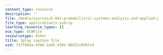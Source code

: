 ```yaml
---
content_type: resource
description: ''
file: /media/courses/6-041-probabilistic-systems-analysis-and-applied-probability-fall-2010/f1ff8dda45b81ed5d30108d31c0567cd_rYefUsYuEp0.srt
file_type: application/x-subrip
learning_resource_types: []
ocw_type: OCWFile
resourcetype: Other
title: 3play caption file
uid: f1ff8dda-45b8-1ed5-d301-08d31c0567cd
---
```

